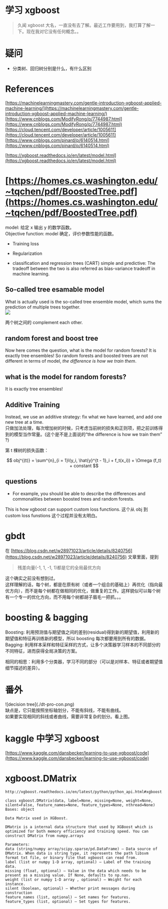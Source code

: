 # 学习 xgboost

> 久闻 xgboost 大名，一直没有去了解。最近工作要用到，我打算了解一下。现在我对它没有任何概念。。

# 疑问

* 分类树、回归树分别是什么，有什么区别

# References

[https://machinelearningmastery.com/gentle-introduction-xgboost-applied-machine-learning/](https://machinelearningmastery.com/gentle-introduction-xgboost-applied-machine-learning/)  
[https://www.cnblogs.com/ModifyRong/p/7744987.html](https://www.cnblogs.com/ModifyRong/p/7744987.html)  
[https://cloud.tencent.com/developer/article/1005611](https://cloud.tencent.com/developer/article/1005611)  
[https://www.cnblogs.com/pinard/p/6140514.html](https://www.cnblogs.com/pinard/p/6140514.html)

[https://xgboost.readthedocs.io/en/latest/model.html](https://xgboost.readthedocs.io/en/latest/model.html)

# [https://homes.cs.washington.edu/~tqchen/pdf/BoostedTree.pdf](https://homes.cs.washington.edu/~tqchen/pdf/BoostedTree.pdf)

model: 给定 x 输出 y 的数学函数。  
Objective function: model 确定，评价参数性能的函数。

* Training loss
* Regularization

* classification and regression trees \(CART\)
  simple and predictive: The tradeoff between the two is also referred as bias-variance tradeoff in machine learning.

## So-called tree esamable model

What is actually used is the so-called tree ensemble model, which sums the prediction of multiple trees together.  
![](https://raw.githubusercontent.com/dmlc/web-data/master/xgboost/model/twocart.png)

两个树之间的 complement each other.

## random forest and boost tree

Now here comes the question, what is the model for random forests? It is exactly tree ensembles! So random forests and boosted trees are not different in terms of model, _the difference is how we train them_.

## what is the model for random forests?

It is exactly tree ensembles!

## Additive Training

Instead, we use an additive strategy: fix what we have learned, and add one new tree at a time.  
只做加法处理，每次增加树的时候，只考虑当前树的损失和正则项，把之前训练得到的模型当作常量。\(这个是不是上面说的“the difference is how we train them” ?\)

第 t 棵树的损失函数：


$$
obj^{(t)} = \sum^{n}_{i = 1}l(y_i, \hat{y}^{t - 1}_i + f_t(x_i)) + \Omega (f_t) + constant
$$



## questions

* For example, you should be able to describe the differences and commonalities between boosted trees and random forests.

This is how xgboost can support custom loss functions. 这个从 obj 到 custom loss funstions 这个过程并没有太明白。

# gbdt

在 [https://blog.csdn.net/w28971023/article/details/8240756](https://blog.csdn.net/w28971023/article/details/8240756) 文章里面，提到

> 残差向量\(-1, 1, -1, 1\)都是它的全局最优方向

这个确实之前没有想到过。  
这样理解的话，每个树，都是在原有树（或者一个组合的基础上）再优化（指向最优方向），而不是每个树都在做相同的优化，做重复的工作。这样貌似可以每个树有一个专一的优化方向，而不用每个树都胡子眉毛一把抓。。。

# boosting & bagging
Boosting: 利用预测值与期望值之间的差别(residual)得到新的期望值，利用新的期望值和特征再训练新的模型，所以 boosting 每次都要用到所有的数据。
Bagging: 利用样本采样和特征采样的方式，让多个决策器学习样本的不同部分的不同特征，进而获得全局决策的方案。

相同的相思：利用多个分类器，学习不同的部分（可以是对样本、特征或者期望值细节描述的差异）。

# 番外

!\[decision tree\]\(./dt-pro-con.png)  
缺点是，它只能按照坐标轴划分，不能有斜线，不能有曲线。  
如果要实现相同的斜线或者曲线，需要非常复杂的划分。看上图。

# kaggle 中学习 xgboost

[https://www.kaggle.com/dansbecker/learning-to-use-xgboost/code](https://www.kaggle.com/dansbecker/learning-to-use-xgboost/code)


# xgboost.DMatrix

```
http://xgboost.readthedocs.io/en/latest/python/python_api.html#xgboost.DMatrix

class xgboost.DMatrix(data, label=None, missing=None, weight=None, silent=False, feature_names=None, feature_types=None, nthread=None)
Bases: object

Data Matrix used in XGBoost.

DMatrix is a internal data structure that used by XGBoost which is optimized for both memory efficiency and training speed. You can construct DMatrix from numpy.arrays

Parameters:
data (string/numpy array/scipy.sparse/pd.DataFrame) – Data source of DMatrix. When data is string type, it represents the path libsvm format txt file, or binary file that xgboost can read from.
label (list or numpy 1-D array, optional) – Label of the training data.
missing (float, optional) – Value in the data which needs to be present as a missing value. If None, defaults to np.nan.
weight (list or numpy 1-D array , optional) – Weight for each instance.
silent (boolean, optional) – Whether print messages during construction
feature_names (list, optional) – Set names for features.
feature_types (list, optional) – Set types for features.
```
